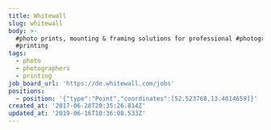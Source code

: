 ```yaml
---
title: Whitewall
slug: whitewall
body: >-
  #photo prints, mounting & framing solutions for professional #photographers;
  #printing
tags:
  - photo
  - photographers
  - printing
job_board_url: 'https://de.whitewall.com/jobs'
positions:
  - position: '{"type":"Point","coordinates":[52.523768,13.4014659]}'
created_at: '2017-06-28T20:35:26.814Z'
updated_at: '2019-06-16T10:36:08.533Z'
---
```


